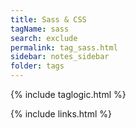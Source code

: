 ```yaml
---
title: Sass & CSS 
tagName: sass 
search: exclude
permalink: tag_sass.html
sidebar: notes_sidebar
folder: tags
---
```

{% include taglogic.html %}

{% include links.html %}

